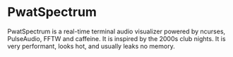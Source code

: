 # PwatSpectrum

PwatSpectrum is a real-time terminal audio visualizer powered by ncurses, PulseAudio, FFTW and caffeine. It is inspired by the 2000s club nights. It is very performant, looks hot, and usually leaks no memory.

